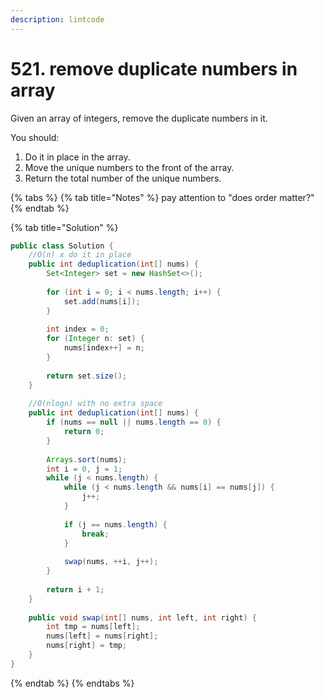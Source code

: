 ```yaml
---
description: lintcode
---
```


# 521. remove duplicate numbers in array

Given an array of integers, remove the duplicate numbers in it.

You should:

1. Do it in place in the array.
2. Move the unique numbers to the front of the array.
3. Return the total number of the unique numbers.

{% tabs %}
{% tab title="Notes" %}
pay attention to "does order matter?"
{% endtab %}

{% tab title="Solution" %}
```java
public class Solution {
    //O(n) x do it in place
    public int deduplication(int[] nums) {
        Set<Integer> set = new HashSet<>();
    
        for (int i = 0; i < nums.length; i++) {
            set.add(nums[i]);
        }
        
        int index = 0;
        for (Integer n: set) {
            nums[index++] = n;
        }
        
        return set.size();
    }
    
    //O(nlogn) with no extra space
    public int deduplication(int[] nums) {
        if (nums == null || nums.length == 0) {
            return 0;
        }
        
        Arrays.sort(nums);
        int i = 0, j = 1;
        while (j < nums.length) {
            while (j < nums.length && nums[i] == nums[j]) {
                j++;
            }
            
            if (j == nums.length) {
                break;
            }
            
            swap(nums, ++i, j++);
        }
        
        return i + 1;
    }
    
    public void swap(int[] nums, int left, int right) {
        int tmp = nums[left];
        nums[left] = nums[right];
        nums[right] = tmp;
    }
}
```
{% endtab %}
{% endtabs %}
